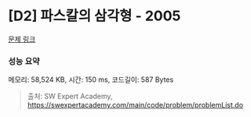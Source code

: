 # [D2] 파스칼의 삼각형 - 2005 

[문제 링크](https://swexpertacademy.com/main/code/problem/problemDetail.do?contestProbId=AV5P0-h6Ak4DFAUq) 

### 성능 요약

메모리: 58,524 KB, 시간: 150 ms, 코드길이: 587 Bytes



> 출처: SW Expert Academy, https://swexpertacademy.com/main/code/problem/problemList.do